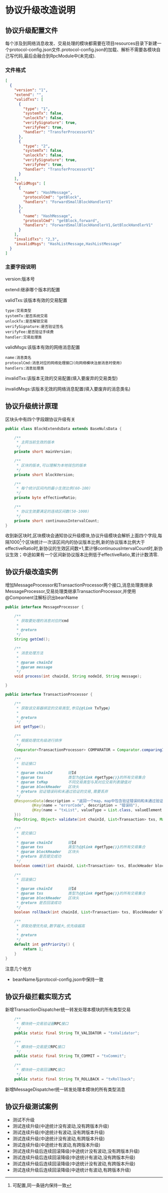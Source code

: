 # 协议升级改造说明

## 协议升级配置文件

每个涉及到网络消息收发、交易处理的模块都需要在项目resources目录下新建一个protocol-config.json文件.protocol-config.json的加载、解析不需要各模块自己写代码,最后会融合到RpcModule中(未完成).

### 文件格式

```json
[
  {
    "version": "1",
    "extend": "",
    "validTxs": [
	  {
        "type": "1",
        "systemTx": false,
        "unlockTx": false,
        "verifySignature": true,
        "verifyFee": true,
        "handler": "TransferProcessorV1"
      },
      {
        "type": "2",
        "systemTx": false,
        "unlockTx": false,
        "verifySignature": true,
        "verifyFee": true,
        "handler": "TransferProcessorV1"
      }
	],
    "validMsgs": [
      {
        "name": "HashMessage",
        "protocolCmd": "getBlock",
        "handlers": "ForwardSmallBlockHandlerV1"
      },
      {
        "name": "HashMessage",
        "protocolCmd": "getBlock,forward",
        "handlers": "ForwardSmallBlockHandlerV1,GetBlockHandlerV1"
      }
    ],
    "invalidTxs": "2,3",
    "invalidMsgs": "HashListMessage,HashListMessage"
  }
]
```

### 主要字段说明

version:版本号

extend:继承哪个版本的配置

validTxs:该版本有效的交易配置

    type:交易类型
    systemTx:是否系统交易
    unlockTx:是否解锁交易
    verifySignature:是否验证签名
    verifyFee:是否验证手续费
    handler:交易处理类

validMsgs:该版本有效的网络消息配置

    name:消息类名
    protocolCmd:消息对应的网络处理接口(向网络模块注册消息时使用)
    handlers:消息处理类

invalidTxs:该版本无效的交易配置(填入要废弃的交易类型)

invalidMsgs:该版本无效的网络消息配置(填入要废弃的消息类名)

## 协议升级统计原理

区块头中有四个字段跟协议升级有关
```java
public class BlockExtendsData extends BaseNulsData {

    /**
     * 主网当前生效的版本
     */
    private short mainVersion;

    /**
     * 区块的版本,可以理解为本地钱包的版本
     */
    private short blockVersion;

    /**
     * 每个统计区间内的最小生效比例(60-100)
     */
    private byte effectiveRatio;

    /**
     * 协议生效要满足的连续区间数(50-1000)
     */
    private short continuousIntervalCount;
}
```
收到新区块时,区块模块会通知协议升级模块,协议升级模块会解析上面四个字段,每隔1000[^1]个区块统计一次该区间内的协议版本比例,新的协议版本比例大于effectiveRatio时,新协议的生效区间数+1,累计够continuousIntervalCount时,新协议生效；中途如果有一个区间新协议版本比例低于effectiveRatio,累计计数清零.

## 协议升级改造实例

增加MessageProcessor和TransactionProcessor两个接口,消息处理类继承MessageProcessor,交易处理类继承TransactionProcessor,并使用@Component注解标识出beanName

```java
public interface MessageProcessor {

    /**
     * 获取要处理的消息对应的cmd
     *
     * @return
     */
    String getCmd();

    /**
     * 消息处理方法
     *
     * @param chainId
     * @param message
     */
    void process(int chainId, String nodeId, String message);

}
```

```java
public interface TransactionProcessor {

    /**
     * 获取该交易器绑定的交易类型,参见{@link TxType}
     *
     * @return
     */
    int getType();

    /**
     * 根据处理优先级进行排序
     */
    Comparator<TransactionProcessor> COMPARATOR = Comparator.comparingInt(TransactionProcessor::getPriority);

    /**
     * 验证接口
     *
     * @param chainId       链Id
     * @param txs           类型为{@link #getType()}的所有交易集合
     * @param txMap         不同交易类型与其对应交易列表键值对
     * @param blockHeader   区块头
     * @return 验证错误码和未通过验证的交易,需要丢弃
     */
    @ResponseData(description = "返回一个map，map中包含验证错误码和未通过验证的交易", responseType = @TypeDescriptor(value = Map.class, mapKeys = {
            @Key(name = "errorCode", description = "错误码"),
            @Key(name = "txList", valueType = List.class, valueElement = Transaction.class, description = "返回类型为List<Transaction>")
    }))
    Map<String, Object> validate(int chainId, List<Transaction> txs, Map<Integer, List<Transaction>> txMap, BlockHeader blockHeader);

    /**
     * 提交接口
     *
     * @param chainId       链Id
     * @param txs           类型为{@link #getType()}的所有交易集合
     * @param blockHeader   区块头
     * @return 是否提交成功
     */
    boolean commit(int chainId, List<Transaction> txs, BlockHeader blockHeader);

    /**
     * 回滚接口
     *
     * @param chainId       链Id
     * @param txs           类型为{@link #getType()}的所有交易集合
     * @param blockHeader   区块头
     * @return 是否回滚成功
     */
    boolean rollback(int chainId, List<Transaction> txs, BlockHeader blockHeader);

    /**
     * 获取处理优先级,数字越大,优先级越高
     *
     * @return
     */
    default int getPriority() {
        return 1;
    }
}
```

注意几个地方

- beanName与protocol-config.json中保持一致

## 协议升级拦截实现方式

新增TransactionDispatcher统一转发处理本模块的所有类型交易

```java
    /**
     * 模块统一交易验证器RPC接口
     */
    public static final String TX_VALIDATOR = "txValidator";

    /**
     * 模块统一交易提交RPC接口
     */
    public static final String TX_COMMIT = "txCommit";

    /**
     * 模块统一交易回滚RPC接口
     */
    public static final String TX_ROLLBACK = "txRollback";
```

新增MessageDispatcher统一转发处理本模块的所有类型消息

## 协议升级测试案例

- 测试不升级
- 测试连续升级(中途统计没有波动,没有跨版本升级)
- 测试连续升级(中途统计有波动,没有跨版本升级)
- 测试连续升级(中途统计没有波动,有跨版本升级)
- 测试连续升级(中途统计有波动,有跨版本升级)
- 测试连续升级后连续回滚降级(中途统计没有波动,没有跨版本升级)
- 测试连续升级后连续回滚降级(中途统计有波动,没有跨版本升级)
- 测试连续升级后连续回滚降级(中途统计没有波动,有跨版本升级)
- 测试连续升级后连续回滚降级(中途统计有波动,有跨版本升级)

[^1]:可配置,同一条链内保持一致

